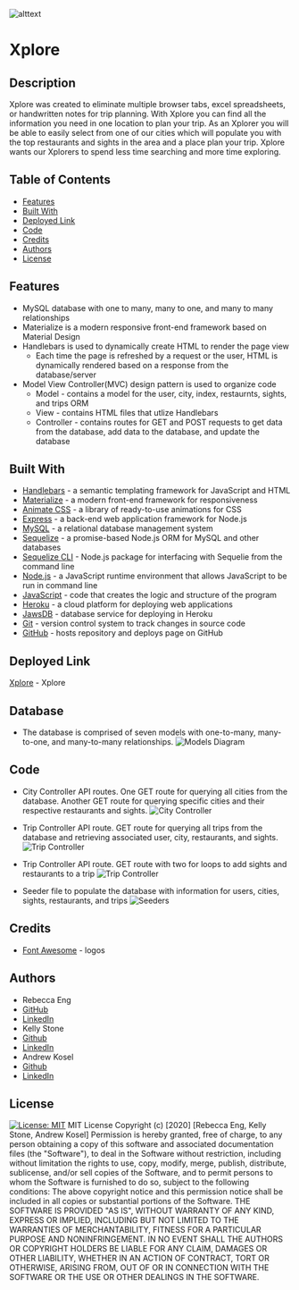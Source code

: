 <!-- <center> -->

![alttext](public/assets/XPLORE.gif)

# Xplore

## Description
Xplore was created to eliminate multiple browser tabs, excel spreadsheets, or handwritten notes for trip planning. With Xplore you can find all the information you need in one location to plan your trip. As an Xplorer you will be able to easily select from one of our cities which will populate you with the top restaurants and sights in the area and a place plan your trip. Xplore wants our Xplorers to spend less time searching and more time exploring.

## Table of Contents
* [Features](#features)
* [Built With](#Built_With)
* [Deployed Link](#Deployed_Link)
* [Code](#Code)
* [Credits](#Credits)
* [Authors](#Authors)
* [License](#License)

## Features
* MySQL database with one to many, many to one, and many to many relationships
* Materialize is a modern responsive front-end framework based on Material Design
* Handlebars is used to dynamically create HTML to render the page view
    * Each time the page is refreshed by a request or the user, HTML is dynamically rendered based on a response from the database/server
* Model View Controller(MVC) design pattern is used to organize code 
    * Model - contains a model for the user, city, index, restaurnts, sights, and trips ORM
    * View - contains HTML files that utlize Handlebars
    * Controller - contains routes for GET and POST requests to get data from the database, add data to the database, and update the database

## Built With
* [Handlebars](https://handlebarsjs.com/) - a semantic templating framework for JavaScript and HTML
* [Materialize](https://materializecss.com/) - a modern front-end framework for responsiveness
* [Animate CSS](https://animate.style/) - a library of ready-to-use animations for CSS
* [Express](https://expressjs.com/) - a back-end web application framework for Node.js
* [MySQL](https://www.mysql.com/) - a relational database management system
* [Sequelize](https://sequelize.org/) - a promise-based Node.js ORM for MySQL and other databases
* [Sequelize CLI](https://www.npmjs.com/package/sequelize-cli) - Node.js package for interfacing with Sequelie from the command line
* [Node.js](https://nodejs.org/en/) - a JavaScript runtime environment that allows JavaScript to be run in command line
* [JavaScript](https://developer.mozilla.org/en-US/docs/Web/JavaScript) - code that creates the logic and structure of the program
* [Heroku](https://heroku.com) - a cloud platform for deploying web applications
* [JawsDB](https://www.jawsdb.com/) - database service for deploying in Heroku
* [Git](https://git-scm.com/) - version control system to track changes in source code
* [GitHub](https://github.com/) - hosts repository and deploys page on GitHub

## Deployed Link
[Xplore](https://shrieking-nightmare-37185.herokuapp.com/) - Xplore


## Database
* The database is comprised of seven models with one-to-many, many-to-one, and many-to-many relationships.
![Models Diagram](public/assets/model_diagram.png)

## Code
* City Controller API routes. One GET route for querying all cities from the database. Another GET route for querying specific cities and their respective restaurants and sights.
![City Controller](public/assets/code_snippet_1.png)

* Trip Controller API route. GET route for querying all trips from the database and retrieving associated user, city, restaurants, and sights.
![Trip Controller](public/assets/code_snippet_2.png)

* Trip Controller API route. GET route with two for loops to add sights and restaurants to a trip
![Trip Controller](public/assets/code_snippet_3.png)

* Seeder file to populate the database with information for users, cities, sights, restaurants, and trips
![Seeders](public/assets/seeders.png)

## Credits
* [Font Awesome](https://fontawesome.com/icons/) - logos

## Authors
* Rebecca Eng
* [GitHub](https://github.com/engrebecca)
* [LinkedIn](https://www.linkedin.com/in/engrebecca/)
* Kelly Stone
* [Github](https://github.com/kellystone4)
* [LinkedIn](https://www.linkedin.com/in/kelly-a-stone/)
* Andrew Kosel
* [Github](https://github.com/andrewkosel)
* [LinkedIn](https://www.linkedin.com/in/andrew-kosel/)

## License
[![License: MIT](https://img.shields.io/badge/License-MIT-yellow.svg)](https://opensource.org/licenses/MIT)
MIT License
Copyright (c) [2020] [Rebecca Eng, Kelly Stone, Andrew Kosel]
Permission is hereby granted, free of charge, to any person obtaining a copy
of this software and associated documentation files (the "Software"), to deal
in the Software without restriction, including without limitation the rights
to use, copy, modify, merge, publish, distribute, sublicense, and/or sell
copies of the Software, and to permit persons to whom the Software is
furnished to do so, subject to the following conditions:
The above copyright notice and this permission notice shall be included in all
copies or substantial portions of the Software.
THE SOFTWARE IS PROVIDED "AS IS", WITHOUT WARRANTY OF ANY KIND, EXPRESS OR
IMPLIED, INCLUDING BUT NOT LIMITED TO THE WARRANTIES OF MERCHANTABILITY,
FITNESS FOR A PARTICULAR PURPOSE AND NONINFRINGEMENT. IN NO EVENT SHALL THE
AUTHORS OR COPYRIGHT HOLDERS BE LIABLE FOR ANY CLAIM, DAMAGES OR OTHER
LIABILITY, WHETHER IN AN ACTION OF CONTRACT, TORT OR OTHERWISE, ARISING FROM,
OUT OF OR IN CONNECTION WITH THE SOFTWARE OR THE USE OR OTHER DEALINGS IN THE
SOFTWARE.